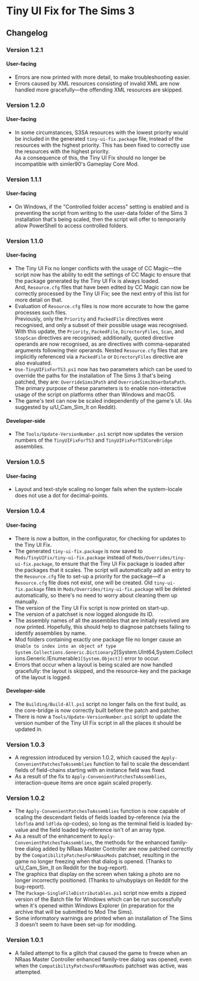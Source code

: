 # Tiny UI Fix for The Sims 3

## Changelog

### Version 1.2.1

#### User-facing

- Errors are now printed with more detail, to make troubleshooting easier.
- Errors caused by XML resources consisting of invalid XML are now handled more gracefully—the offending XML resources are skipped.

### Version 1.2.0

#### User-facing

- In some circumstances, S3SA resources with the lowest priority would be included in the generated `tiny-ui-fix.package` file, instead of the resources with the highest priority.
This has been fixed to correctly use the resources with the highest priority. \
As a consequence of this, the Tiny UI Fix should no longer be incompatible with simler90's Gameplay Core Mod.

### Version 1.1.1

#### User-facing

- On Windows, if the "Controlled folder access" setting is enabled and is preventing the script from writing to the user-data folder of the Sims 3 installation that's being scaled, then the script will offer to temporarily allow PowerShell to access controlled folders.

### Version 1.1.0

#### User-facing

- The Tiny UI Fix no longer conflicts with the usage of CC Magic—the script now has the ability to edit the settings of CC Magic to ensure that the package generated by the Tiny UI Fix is always loaded. \
And, `Resource.cfg` files that have been edited by CC Magic can now be correctly processed by the Tiny UI Fix; see the next entry of this list for more detail on that.
- Evaluation of `Resource.cfg` files is now more accurate to how the game processes such files. \
Previously, only the `Priority` and `PackedFile` directives were recognised, and only a subset of their possible usage was recognised. With this update, the `Priority`, `PackedFile`, `DirectoryFiles`, `Scan`, and `StopScan` directives are recognised; additionally, quoted directive operands are now recognised, as are directives with comma-separated arguments following their operands. Nested `Resource.cfg` files that are implicitly referenced via a `PackedFile` or `DirectoryFiles` directive are also evaluated.
- `Use-TinyUIFixForTS3.ps1` now has two parameters which can be used to override the paths for the installation of The Sims 3 that's being patched, they are: `OverrideSims3Path` and `OverrideSims3UserDataPath`. The primary purpose of these parameters is to enable non-interactive usage of the script on platforms other than Windows and macOS.
- The game's text can now be scaled independently of the game's UI. (As suggested by u/U_Cam_Sim_It on Reddit).

#### Developer-side

- The `Tools/Update-VersionNumber.ps1` script now updates the version numbers of the `TinyUIFixForTS3` and `TinyUIFixForTS3CoreBridge` assemblies.

### Version 1.0.5

#### User-facing

- Layout and text-style scaling no longer fails when the system-locale does not use a dot for decimal-points.

### Version 1.0.4

#### User-facing

- There is now a button, in the configurator, for checking for updates to the Tiny UI Fix.
- The generated `tiny-ui-fix.package` is now saved to `Mods/TinyUIFix/tiny-ui-fix.package` instead of `Mods/Overrides/tiny-ui-fix.package`, to ensure that the Tiny UI Fix package is loaded after the packages that it scales. The script will automatically add an entry to the `Resource.cfg` file to set-up a priority for the package—if a `Resource.cfg` file does not exist, one will be created. Old `tiny-ui-fix.package` files in `Mods/Overrides/tiny-ui-fix.package` will be deleted automatically, so there's no need to worry about cleaning them up manually.
- The version of the Tiny UI Fix script is now printed on start-up.
- The version of a patchset is now logged alongside its ID.
- The assembly names of all the assemblies that are initially resolved are now printed. Hopefully, this should help to diagnose patchsets failing to identify assemblies by name.
- Mod folders containing exactly one package file no longer cause an `Unable to index into an object of type System.Collections.Generic.Dictionary`2[System.UInt64,System.Collections.Generic.IEnumerable`1[System.Object]]` error to occur.
- Errors that occur when a layout is being scaled are now handled gracefully: the layout is skipped, and the resource-key and the package of the layout is logged.

#### Developer-side

- The `Building/Build-All.ps1` script no longer fails on the first build, as the core-bridge is now correctly built before the patch and patcher.
- There is now a `Tools/Update-VersionNumber.ps1` script to update the version number of the Tiny UI Fix script in all the places it should be updated in.

### Version 1.0.3

- A regression introduced by version 1.0.2, which caused the `Apply-ConvenientPatchesToAssemblies` function to fail to scale the descendant fields of field-chains starting with an instance field was fixed.
- As a result of the fix to `Apply-ConvenientPatchesToAssemblies`, interaction-queue items are once again scaled properly.

### Version 1.0.2

- The `Apply-ConvenientPatchesToAssemblies` function is now capable of scaling the descendant fields of fields loaded by-reference (via the `ldsflda` and `ldflda` op-codes), so long as the terminal field is loaded by-value and the field loaded by-reference isn't of an array type.
- As a result of the enhancement to `Apply-ConvenientPatchesToAssemblies`, the methods for the enhanced family-tree dialog added by NRaas Master Controller are now patched correctly by the `CompatibilityPatchesForNRaasMods` patchset, resulting in the game no longer freezing when that dialog is opened. (Thanks to u/U_Cam_Sim_It on Reddit for the bug-report).
- The graphics that display on the screen when taking a photo are no longer incorrectly positioned. (Thanks to u/nubyplays on Reddit for the bug-report).
- The `Package-SingleFileDistributables.ps1` script now emits a zipped version of the Batch file for Windows which can be run successfully when it's opened within Windows Explorer (in preparation for the archive that will be submitted to Mod The Sims).
- Some informatory warnings are printed when an installation of The Sims 3 doesn't seem to have been set-up for modding.

### Version 1.0.1

* A failed attempt to fix a glitch that caused the game to freeze when an NRaas Master Controller enhanced family-tree dialog was opened, even when the `CompatibilityPatchesForNRaasMods` patchset was active, was attempted.
